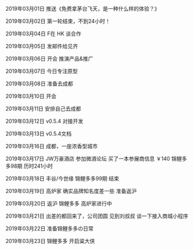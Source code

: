 2019年03月01日
推送《免费拿茅台飞天，是一种什么样的体验？》

2019年03月02日
第一轮结束，不到24小时！

2019年03月04日
F在 HK 谈合作

2019年03月05日
发邮件给见齐

2019年03月06日
开会 推演产品&推广

2019年03月07日
今日专注原型

2019年03月08日
准备去成都

2019年03月10日
开会

2019年03月11日
安排自己去成都

2019年03月12日
v0.5.4 对接开发

2019年03月13日
v0.5.4文档

2019年03月16日
成都，一座浓香型城市

2019年03月17日
JW万豪酒店 参加微酒论坛
买了一本参展商信息 ￥140
锦鲤多多98期 历时241小时

2019年03月18日
丰谷/今世缘
锦鲤多多99期 结束

2019年03月19日
高炉家 确实品牌知名度差一些
准备返沪

2019年03月20日
返沪
锦鲤多多 高炉家进行中

2019年03月21日
出差的都回来了，公司团圆
见到刘叔叔 谈一下接入商城小程序

2019年03月22日
准备锦鲤多多の日常

2019年03月23日
锦鲤多多 开启粱大侠